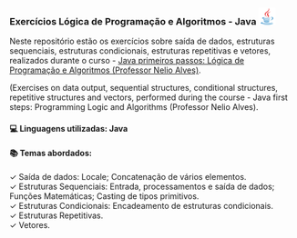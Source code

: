 ### Exercícios Lógica de Programação e Algoritmos - Java <img width="30" src="https://raw.githubusercontent.com/devicons/devicon/master/icons/java/java-original.svg">

Neste repositório estão os exercícios sobre saída de dados, estruturas sequenciais, estruturas condicionais, estruturas repetitivas e vetores, realizados durante o curso - [Java primeiros passos: Lógica de Programação e Algoritmos (Professor Nelio Alves)](https://www.udemy.com/course/java-curso-logica-de-programacao/).

(Exercises on data output, sequential structures, conditional structures, repetitive structures and vectors, performed during the course - Java first steps: Programming Logic and Algorithms (Professor Nelio Alves). 

#### 💻 Linguagens utilizadas: Java

#### 📚 Temas abordados:

✓ Saída de dados: Locale; Concatenação de vários elementos. </br>
✓ Estruturas Sequenciais: Entrada, processamentos e saída de dados; Funções Matemáticas; Casting de tipos primitivos. </br>
✓ Estruturas Condicionais: Encadeamento de estruturas condicionais. </br>
✓ Estruturas Repetitivas. </br>
✓ Vetores.
